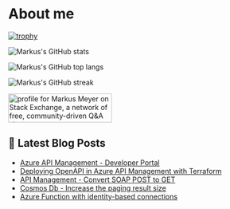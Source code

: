 # About me

[![trophy](https://github-profile-trophy.vercel.app/?username=markusmeyer13)](https://github.com/ryo-ma/github-profile-trophy)
  
![Markus's GitHub stats](https://github-readme-stats.vercel.app/api?username=markusmeyer13&show_icons=true&theme=dark)
  

![Markus's GitHub top langs](https://github-readme-stats.vercel.app/api/top-langs/?username=markusmeyer13&layout=compact&show_icons=true&theme=chartreuse-dark)

![Markus's GitHub streak](https://github-readme-streak-stats.herokuapp.com/?user=markusmeyer13&theme=chartreuse-dark)

<a href="https://stackexchange.com/users/9273165"><img src="https://stackexchange.com/users/flair/9273165.png" width="208" height="58" alt="profile for Markus Meyer on Stack Exchange, a network of free, community-driven Q&amp;A sites" title="profile for Markus Meyer on Stack Exchange, a network of free, community-driven Q&amp;A sites"></a>

## 📕 Latest Blog Posts

<!-- BLOG-POST-LIST:START -->
- [Azure API Management - Developer Portal](https://markusmeyer.hashnode.dev/azure-api-management-developer-portal)
- [Deploying OpenAPI in Azure API Management with Terraform](https://markusmeyer.hashnode.dev/deploying-openapi-in-azure-api-management-with-terraform)
- [API Management - Convert SOAP POST to GET](https://markusmeyer.hashnode.dev/api-management-convert-soap-post-to-get)
- [Cosmos Db - Increase the paging result size](https://markusmeyer.hashnode.dev/cosmos-db-increase-the-paging-result-size)
- [Azure Function with identity-based connections](https://markusmeyer.hashnode.dev/azure-function-with-identity-based-connections)
<!-- BLOG-POST-LIST:END -->
